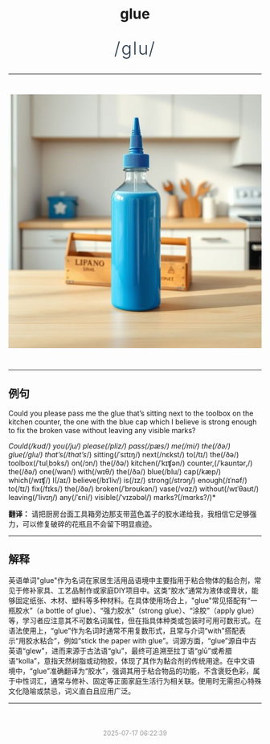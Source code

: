 <div align="center">

# glue

<div style="margin: 30px 0;">
<h1 style="font-size: 2.5em; font-weight: 300; letter-spacing: 2px; margin: 0; color: #2c3e50;">
/glu/
</h1>
</div>

</div>

---

<div align="center" style="margin: 40px 0;">

![glue](images/glue.png)

</div>

---

## 例句

Could you please pass me the glue that’s sitting next to the toolbox on the kitchen counter, the one with the blue cap which I believe is strong enough to fix the broken vase without leaving any visible marks?

*Could(/kʊd/) you(/ju/) please(/pliz/) pass(/pæs/) me(/mi/) the(/ðə/) glue(/glu/) that’s(/that’s*/) sitting(/ˈsɪtɪŋ/) next(/nɛkst/) to(/tɪ/) the(/ðə/) toolbox(/ˈtulˌbɔks/) on(/ɔn/) the(/ðə/) kitchen(/ˈkɪʧən/) counter,(/ˈkaʊntər,/) the(/ðə/) one(/wən/) with(/wɪθ/) the(/ðə/) blue(/blu/) cap(/kæp/) which(/wɪʧ/) I(/aɪ/) believe(/bɪˈliv/) is(/ɪz/) strong(/strɔŋ/) enough(/ɪˈnəf/) to(/tɪ/) fix(/fɪks/) the(/ðə/) broken(/ˈbroʊkən/) vase(/vɑz/) without(/wɪˈθaʊt/) leaving(/ˈlivɪŋ/) any(/ˈɛni/) visible(/ˈvɪzəbəl/) marks?(/mɑrks?/)*

**翻译：** 请把厨房台面工具箱旁边那支带蓝色盖子的胶水递给我，我相信它足够强力，可以修复破碎的花瓶且不会留下明显痕迹。

---

## 解释

英语单词"glue"作为名词在家居生活用品语境中主要指用于粘合物体的黏合剂，常见于修补家具、工艺品制作或家庭DIY项目中。这类“胶水”通常为液体或膏状，能够固定纸张、木材、塑料等多种材料。在具体使用场合上，"glue"常见搭配有“一瓶胶水”（a bottle of glue）、“强力胶水”（strong glue）、“涂胶”（apply glue）等，学习者应注意其不可数名词属性，但在指具体种类或包装时可用可数形式。在语法使用上，“glue”作为名词时通常不用复数形式，且常与介词“with”搭配表示“用胶水粘合”，例如“stick the paper with glue”。词源方面，“glue”源自中古英语“glew”，进而来源于古法语“glu”，最终可追溯至拉丁语“glū”或希腊语“kolla”，意指天然树脂或动物胶，体现了其作为黏合剂的传统用途。在中文语境中，“glue”准确翻译为“胶水”，强调其用于粘合物品的功能，不含褒贬色彩，属于中性词汇，通常与修补、固定等正面家庭生活行为相关联。使用时无需担心特殊文化隐喻或禁忌，词义直白且应用广泛。


---

<div align="center" style="margin-top: 50px;">
<small style="color: #999; font-size: 0.9em;">2025-07-17 06:22:39</small>
</div>

